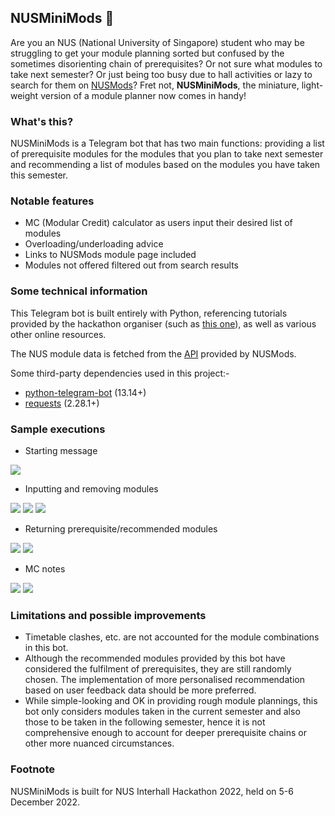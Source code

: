 ## NUSMiniMods 📕

Are you an NUS (National University of Singapore) student who may be struggling to get your module planning sorted but confused by the sometimes disorienting chain of prerequisites? Or not sure what modules to take next semester? Or just being too busy due to hall activities or lazy to search for them on [NUSMods](https://nusmods.com/)? Fret not, **NUSMiniMods**, the miniature, light-weight version of a module planner now comes in handy!

### What's this?

NUSMiniMods is a Telegram bot that has two main functions: providing a list of prerequisite modules for the modules that you plan to take next semester and recommending a list of modules based on the modules you have taken this semester.

### Notable features

- MC (Modular Credit) calculator as users input their desired list of modules
- Overloading/underloading advice
- Links to NUSMods module page included
- Modules not offered filtered out from search results

### Some technical information

This Telegram bot is built entirely with Python, referencing tutorials provided by the hackathon organiser (such as [this one](https://www.youtube.com/watch?v=zdH48PQddZ0)), as well as various other online resources.

The NUS module data is fetched from the [API](https://api.nusmods.com/v2/) provided by NUSMods.

Some third-party dependencies used in this project:-
- [python-telegram-bot](https://python-telegram-bot.org/) (13.14+)
- [requests](https://requests.readthedocs.io/en/latest/) (2.28.1+)

### Sample executions

- Starting message

![](./screenshots/start.png)

- Inputting and removing modules

![](./screenshots/empty.png) 
![](./screenshots/input.png) 
![](./screenshots/remove.png)

- Returning prerequisite/recommended modules

![](./screenshots/prereq.png)
![](./screenshots/recomm.png)

- MC notes

![](./screenshots/justnice.png)
![](./screenshots/overload.png)

### Limitations and possible improvements

- Timetable clashes, etc. are not accounted for the module combinations in this bot.
- Although the recommended modules provided by this bot have considered the fulfilment of prerequisites, they are still randomly chosen. The implementation of more personalised recommendation based on user feedback data should be more preferred.
- While simple-looking and OK in providing rough module plannings, this bot only considers modules taken in the current semester and also those to be taken in the following semester, hence it is not comprehensive enough to account for deeper prerequisite chains or other more nuanced circumstances.

### Footnote

NUSMiniMods is built for NUS Interhall Hackathon 2022, held on 5-6 December 2022.

